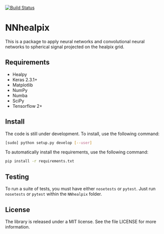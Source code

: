 [![Build Status](https://travis-ci.com/aurelio-amerio/NNhealpix.svg?branch=master)](https://travis-ci.com/aurelio-amerio/NNhealpix)
# NNhealpix

This is a package to apply neural networks and convolutional neural
networks to spherical signal projected on the healpix grid.


## Requirements

- Healpy
- Keras 2.3.1+
- Matplotlib
- NumPy
- Numba
- SciPy
- Tensorflow 2+

## Install

The code is still under development. To install, use the following command:
```bash
[sudo] python setup.py develop [--user]
```

To automatically install the requirements, use the following command:
```bash
pip install -r requirements.txt
```

## Testing

To run a suite of tests, you must have either `nosetests` or
`pytest`. Just run `nosetests` or `pytest` within the `NNhealpix`
folder.


## License

The library is released under a MIT license. See the file LICENSE for
more information.
